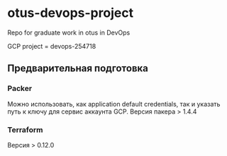# otus-devops-project
Repo for graduate work in otus in DevOps

GCP project = devops-254718


## Предварительная подготовка
### Packer
Можно использовать, как application default credentials, так и указать путь к ключу для сервис аккаунта GCP.
Версия пакера > 1.4.4

### Terraform
Версия > 0.12.0

